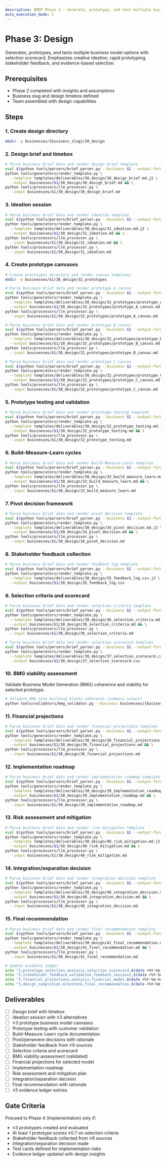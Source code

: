 ```yaml
---
description: BMDP Phase 3 - Generate, prototype, and test multiple business model options with selection scorecard
auto_execution_mode: 3
---
```


# Phase 3: Design

Generates, prototypes, and tests multiple business model options with selection scorecard. Emphasizes creative ideation, rapid prototyping, stakeholder feedback, and evidence-based selection.

## Prerequisites

- Phase 2 completed with insights and assumptions
- Business slug and design timebox defined
- Team assembled with design capabilities

## Steps

### 1. Create design directory

```bash
mkdir -p businesses/{business_slug}/30_design
```

### 2. Design brief and timebox

```bash
# Parse business brief data and render design brief template
eval $(python tools/parsers/brief_parser.py --business $1 --output-format env) && \
python tools/generators/render_template.py \
  --template templates/deliverables/30_design/30_design_brief.md.j2 \
  --output businesses/$1/30_design/30_design_brief.md && \
python tools/processors/llm_processor.py \
  --input businesses/$1/30_design/30_design_brief.md
```

### 3. Ideation session

```bash
# Parse business brief data and render ideation template
eval $(python tools/parsers/brief_parser.py --business $1 --output-format env) && \
python tools/generators/render_template.py \
  --template templates/deliverables/30_design/31_ideation.md.j2 \
  --output businesses/$1/30_design/31_ideation.md && \
python tools/processors/llm_processor.py \
  --input businesses/$1/30_design/31_ideation.md && \
python tools/processors/llm_processor.py \
  --input businesses/$1/30_design/31_ideation.md
```

### 4. Create prototype canvases

```bash
# Create prototypes directory and render canvas templates
mkdir -p businesses/$1/30_design/32_prototypes

# Parse business brief data and render prototype A canvas
eval $(python tools/parsers/brief_parser.py --business $1 --output-format env) && \
python tools/generators/render_template.py \
  --template templates/deliverables/30_design/32_prototypes/prototype_A_canvas.md.j2 \
  --output businesses/$1/30_design/32_prototypes/prototype_A_canvas.md && \
python tools/processors/llm_processor.py \
  --input businesses/$1/30_design/32_prototypes/prototype_A_canvas.md

# Parse business brief data and render prototype B canvas
eval $(python tools/parsers/brief_parser.py --business $1 --output-format env) && \
python tools/generators/render_template.py \
  --template templates/deliverables/30_design/32_prototypes/prototype_B_canvas.md.j2 \
  --output businesses/$1/30_design/32_prototypes/prototype_B_canvas.md && \
python tools/processors/llm_processor.py \
  --input businesses/$1/30_design/32_prototypes/prototype_B_canvas.md

# Parse business brief data and render prototype C canvas
eval $(python tools/parsers/brief_parser.py --business $1 --output-format env) && \
python tools/generators/render_template.py \
  --template templates/deliverables/30_design/32_prototypes/prototype_C_canvas.md.j2 \
  --output businesses/$1/30_design/32_prototypes/prototype_C_canvas.md && \
python tools/processors/llm_processor.py \
  --input businesses/$1/30_design/32_prototypes/prototype_C_canvas.md
```

### 5. Prototype testing and validation

```bash
# Parse business brief data and render prototype testing template
eval $(python tools/parsers/brief_parser.py --business $1 --output-format env) && \
python tools/generators/render_template.py \
  --template templates/deliverables/30_design/32_prototype_testing.md.j2 \
  --output businesses/$1/30_design/32_prototype_testing.md && \
python tools/processors/llm_processor.py \
  --input businesses/$1/30_design/32_prototype_testing.md
```

### 6. Build-Measure-Learn cycles

```bash
# Parse business brief data and render Build-Measure-Learn template
eval $(python tools/parsers/brief_parser.py --business $1 --output-format env) && \
python tools/generators/render_template.py \
  --template templates/deliverables/30_design/33_build_measure_learn.md.j2 \
  --output businesses/$1/30_design/33_build_measure_learn.md && \
python tools/processors/llm_processor.py \
  --input businesses/$1/30_design/33_build_measure_learn.md
```

### 7. Pivot decision framework

```bash
# Parse business brief data and render pivot decision template
eval $(python tools/parsers/brief_parser.py --business $1 --output-format env) && \
python tools/generators/render_template.py \
  --template templates/deliverables/30_design/34_pivot_decision.md.j2 \
  --output businesses/$1/30_design/34_pivot_decision.md && \
python tools/processors/llm_processor.py \
  --input businesses/$1/30_design/34_pivot_decision.md
```

### 8. Stakeholder feedback collection

```bash
# Parse business brief data and render feedback log template
eval $(python tools/parsers/brief_parser.py --business $1 --output-format env) && \
python tools/generators/render_template.py \
  --template templates/deliverables/30_design/35_feedback_log.csv.j2 \
  --output businesses/$1/30_design/35_feedback_log.csv
```

### 9. Selection criteria and scorecard

```bash
# Parse business brief data and render selection criteria template
eval $(python tools/parsers/brief_parser.py --business $1 --output-format env) && \
python tools/generators/render_template.py \
  --template templates/deliverables/30_design/36_selection_criteria.md.j2 \
  --output businesses/$1/30_design/36_selection_criteria.md && \
python tools/processors/llm_processor.py \
  --input businesses/$1/30_design/36_selection_criteria.md

# Parse business brief data and render selection scorecard template
eval $(python tools/parsers/brief_parser.py --business $1 --output-format env) && \
python tools/generators/render_template.py \
  --template templates/deliverables/30_design/37_selection_scorecard.csv.j2 \
  --output businesses/$1/30_design/37_selection_scorecard.csv
```

### 10. BMG viability assessment

Validate Business Model Generation (BMG) coherence and viability for selected prototype.

```bash
# Validate BMG nine building blocks coherence (summary output)
python tools/validators/bmg_validator.py --business businesses/{business_slug} --validate viability --format summary
```

### 11. Financial projections

```bash
# Parse business brief data and render financial projections template
eval $(python tools/parsers/brief_parser.py --business $1 --output-format env) && \
python tools/generators/render_template.py \
  --template templates/deliverables/30_design/38_financial_projections.md.j2 \
  --output businesses/$1/30_design/38_financial_projections.md && \
python tools/processors/llm_processor.py \
  --input businesses/$1/30_design/38_financial_projections.md
```

### 12. Implementation roadmap

```bash
# Parse business brief data and render implementation roadmap template
eval $(python tools/parsers/brief_parser.py --business $1 --output-format env) && \
python tools/generators/render_template.py \
  --template templates/deliverables/30_design/39_implementation_roadmap.md.j2 \
  --output businesses/$1/30_design/39_implementation_roadmap.md && \
python tools/processors/llm_processor.py \
  --input businesses/$1/30_design/39_implementation_roadmap.md
```

### 13. Risk assessment and mitigation

```bash
# Parse business brief data and render risk mitigation template
eval $(python tools/parsers/brief_parser.py --business $1 --output-format env) && \
python tools/generators/render_template.py \
  --template templates/deliverables/30_design/40_risk_mitigation.md.j2 \
  --output businesses/$1/30_design/40_risk_mitigation.md && \
python tools/processors/llm_processor.py \
  --input businesses/$1/30_design/40_risk_mitigation.md
```

### 14. Integration/separation decision

```bash
# Parse business brief data and render integration decision template
eval $(python tools/parsers/brief_parser.py --business $1 --output-format env) && \
python tools/generators/render_template.py \
  --template templates/deliverables/30_design/40_integration_decision.md.j2 \
  --output businesses/$1/30_design/40_integration_decision.md && \
python tools/processors/llm_processor.py \
  --input businesses/$1/30_design/40_integration_decision.md
```

### 15. Final recommendation

```bash
# Parse business brief data and render final recommendation template
eval $(python tools/parsers/brief_parser.py --business $1 --output-format env) && \
python tools/generators/render_template.py \
  --template templates/deliverables/30_design/41_final_recommendation.md.j2 \
  --output businesses/$1/30_design/41_final_recommendation.md && \
python tools/processors/llm_processor.py \
  --input businesses/$1/30_design/41_final_recommendation.md

# Update evidence ledger
echo "3,prototype_selection,analysis,selection_scorecard,$(date +%Y-%m-%d),high,Business model prototype selected based on evaluation criteria" >> businesses/$1/evidence_ledger.csv
echo "3,stakeholder_feedback,validation,feedback_sessions,$(date +%Y-%m-%d),medium,Stakeholder input collected on prototype options" >> businesses/$1/evidence_ledger.csv
echo "3,financial_projections,analysis,financial_model,$(date +%Y-%m-%d),medium,5-year financial projections completed" >> businesses/$1/evidence_ledger.csv
echo "3,design_completion,milestone,final_recommendation,$(date +%Y-%m-%d),high,Phase 3 design completed with final recommendation" >> businesses/$1/evidence_ledger.csv
```

## Deliverables

- [ ] Design brief with timebox
- [ ] Ideation session with ≥3 alternatives
- [ ] ≥3 prototype business model canvases
- [ ] Prototype testing with customer validation
- [ ] Build-Measure-Learn cycle documentation
- [ ] Pivot/persevere decisions with rationale
- [ ] Stakeholder feedback from ≥9 sources
- [ ] Selection criteria and scorecard
- [ ] BMG viability assessment (validated)
- [ ] Financial projections for selected model
- [ ] Implementation roadmap
- [ ] Risk assessment and mitigation plan
- [ ] Integration/separation decision
- [ ] Final recommendation with rationale
- [ ] ≥5 evidence ledger entries

## Gate Criteria

Proceed to Phase 4 (Implementation) only if:

- ≥3 prototypes created and evaluated
- At least 1 prototype scores ≥0.7 on selection criteria
- Stakeholder feedback collected from ≥9 sources
- Integration/separation decision made
- Test cards defined for implementation risks
- Evidence ledger updated with design insights